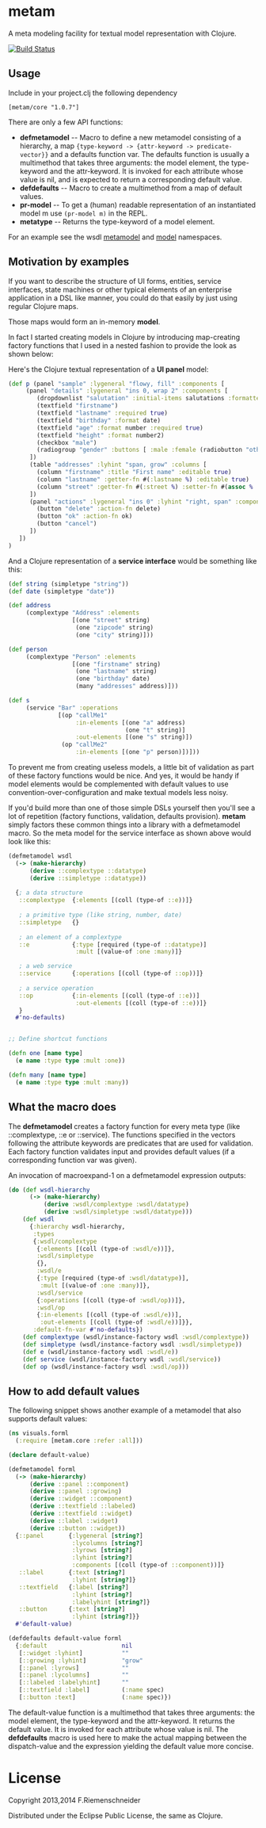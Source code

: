 # metam

A meta modeling facility for textual model representation with Clojure.

[![Build Status](https://travis-ci.org/friemen/metam.png?branch=master)](https://travis-ci.org/friemen/metam)

## Usage

Include in your project.clj the following dependency

    [metam/core "1.0.7"]

There are only a few API functions:

 * **defmetamodel** -- Macro to define a new metamodel consisting of a hierarchy,
 a map `{type-keyword -> {attr-keyword -> predicate-vector}}` and a defaults
 function var. The defaults function is usually a multimethod that takes
 three arguments: the model element, the type-keyword and the attr-keyword.
 It is invoked for each attribute whose value is nil, and is expected to return
 a corresponding default value.
 * **defdefaults** -- Macro to create a multimethod from a map of default values.
 * **pr-model** -- To get a (human) readable representation of an instantiated
 model m use `(pr-model m)` in the REPL.
 * **metatype** -- Returns the type-keyword of a model element.

For an example see the wsdl [metamodel](samples/src/samples/wsdl/metamodel.clj)
and [model](samples/src/samples/wsdl/model.clj) namespaces.


## Motivation by examples

If you want to describe the structure of UI forms, entities,
service interfaces, state machines or other typical elements
of an enterprise application in a DSL like manner, you could
do that easily by just using regular Clojure maps.

Those maps would form an in-memory **model**.

In fact I started creating models in Clojure by introducing 
map-creating factory functions that I used in a nested fashion 
to provide the look as shown below:

Here's the Clojure textual representation of a **UI panel** model:

```clojure
(def p (panel "sample" :lygeneral "flowy, fill" :components [
     (panel "details" :lygeneral "ins 0, wrap 2" :components [
        (dropdownlist "salutation" :initial-items salutations :formatter #(str % "..."))
        (textfield "firstname")
        (textfield "lastname" :required true)
        (textfield "birthday" :format date)
        (textfield "age" :format number :required true)
        (textfield "height" :format number2)
        (checkbox "male")
        (radiogroup "gender" :buttons [ :male :female (radiobutton "other" :text "OTHER") ])
      ])
      (table "addresses" :lyhint "span, grow" :columns [
        (column "firstname" :title "First name" :editable true)
        (column "lastname" :getter-fn #(:lastname %) :editable true)
        (column "street" :getter-fn #(:street %) :setter-fn #(assoc % :street %2))
      ])
      (panel "actions" :lygeneral "ins 0" :lyhint "right, span" :components [
        (button "delete" :action-fn delete)                                                                    
        (button "ok" :action-fn ok)
        (button "cancel")
      ])
   ])
)
```

And a Clojure representation of a **service interface** would be something like this:

```clojure
(def string (simpletype "string"))
(def date (simpletype "date"))

(def address
     (complextype "Address" :elements
                  [(one "street" string)
                   (one "zipcode" string)
                   (one "city" string)]))

(def person
     (complextype "Person" :elements
                  [(one "firstname" string)
                   (one "lastname" string)
                   (one "birthday" date)
                   (many "addresses" address)]))

(def s
     (service "Bar" :operations
              [(op "callMe1"
                   :in-elements [(one "a" address)
                                 (one "t" string)]
                   :out-elements [(one "s" string)])
               (op "callMe2"
                   :in-elements [(one "p" person)])]))
```

To prevent me from creating useless models, a little bit of validation 
as part of these factory functions would be nice.
And yes, it would be handy if model elements would be complemented
with default values to use convention-over-configuration and make
textual models less noisy.

If you'd build more than one of those simple DSLs yourself then you'll see
a lot of repetition (factory functions, validation, defaults provision).
**metam** simply factors these common things into a library with a
defmetamodel macro. So the meta model for the service interface as shown
above would look like this:

```clojure
(defmetamodel wsdl
  (-> (make-hierarchy)
      (derive ::complextype ::datatype)
      (derive ::simpletype ::datatype))
  
  {; a data structure
   ::complextype  {:elements [(coll (type-of ::e))]}
   
   ; a primitive type (like string, number, date)
   ::simpletype   {}
   
   ; an element of a complextype
   ::e            {:type [required (type-of ::datatype)]
                   :mult [(value-of :one :many)]}

   ; a web service                         
   ::service      {:operations [(coll (type-of ::op))]}
   
   ; a service operation
   ::op           {:in-elements [(coll (type-of ::e))]
                   :out-elements [(coll (type-of ::e))]}
   }
  #'no-defaults)


;; Define shortcut functions

(defn one [name type]
  (e name :type type :mult :one))

(defn many [name type]
  (e name :type type :mult :many))
```

## What the macro does

The **defmetamodel** creates a factory function for every meta type
(like ::complextype, ::e or ::service). The functions specified in the
vectors following the attribute keywords are predicates that are used
for validation.
Each factory function validates input and provides default values (if
a corresponding function var was given).

An invocation of macroexpand-1 on a defmetamodel expression outputs:

```clojure
(do (def wsdl-hierarchy
      (-> (make-hierarchy)
          (derive :wsdl/complextype :wsdl/datatype)
          (derive :wsdl/simpletype :wsdl/datatype)))
    (def wsdl
      {:hierarchy wsdl-hierarchy,
       :types
       {:wsdl/complextype
        {:elements [(coll (type-of :wsdl/e))]},
        :wsdl/simpletype
        {},
        :wsdl/e
        {:type [required (type-of :wsdl/datatype)],
         :mult [(value-of :one :many)]},
        :wsdl/service
        {:operations [(coll (type-of :wsdl/op))]},
        :wsdl/op
        {:in-elements [(coll (type-of :wsdl/e))],
         :out-elements [(coll (type-of :wsdl/e))]}},
       :default-fn-var #'no-defaults})
    (def complextype (wsdl/instance-factory wsdl :wsdl/complextype))
    (def simpletype (wsdl/instance-factory wsdl :wsdl/simpletype))
    (def e (wsdl/instance-factory wsdl :wsdl/e))
    (def service (wsdl/instance-factory wsdl :wsdl/service))
    (def op (wsdl/instance-factory wsdl :wsdl/op)))
```

## How to add default values

The following snippet shows another example of a metamodel that also
supports default values:

```clojure
(ns visuals.forml
  (:require [metam.core :refer :all]))

(declare default-value)

(defmetamodel forml
  (-> (make-hierarchy)
      (derive ::panel ::component)
      (derive ::panel ::growing)
      (derive ::widget ::component)
      (derive ::textfield ::labeled)
      (derive ::textfield ::widget)
      (derive ::label ::widget)
      (derive ::button ::widget))
  {::panel       {:lygeneral [string?]
                  :lycolumns [string?]
                  :lyrows [string?]
                  :lyhint [string?]
                  :components [(coll (type-of ::component))]}
   ::label       {:text [string?]
                  :lyhint [string?]}
   ::textfield   {:label [string?]
                  :lyhint [string?]
                  :labelyhint [string?]}
   ::button      {:text [string?]
                  :lyhint [string?]}}
  #'default-value)

(defdefaults default-value forml
  {:default                     nil
   [::widget :lyhint]           ""
   [::growing :lyhint]          "grow"
   [::panel :lyrows]            ""
   [::panel :lycolumns]         ""
   [::labeled :labelyhint]      ""
   [::textfield :label]         (:name spec)
   [::button :text]             (:name spec)})
```

The default-value function is a multimethod that takes three arguments:
the model element, the type-keyword and the attr-keyword. It returns the
default value. It is invoked for each attribute whose value is nil.
The **defdefaults** macro is used here to make the actual mapping between
the dispatch-value and the expression yielding the default value more concise.


# License

Copyright 2013,2014 F.Riemenschneider

Distributed under the Eclipse Public License, the same as Clojure.

